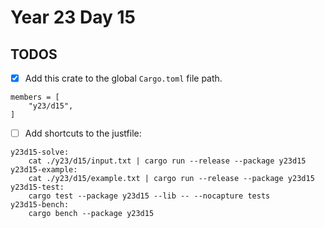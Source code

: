 # Year 23 Day 15

## TODOS

- [x] Add this crate to the global `Cargo.toml` file path.

```
members = [
    "y23/d15",
]
```

- [ ] Add shortcuts to the justfile:

```
y23d15-solve:
    cat ./y23/d15/input.txt | cargo run --release --package y23d15
y23d15-example:
    cat ./y23/d15/example.txt | cargo run --release --package y23d15
y23d15-test:
    cargo test --package y23d15 --lib -- --nocapture tests
y23d15-bench:
    cargo bench --package y23d15
```